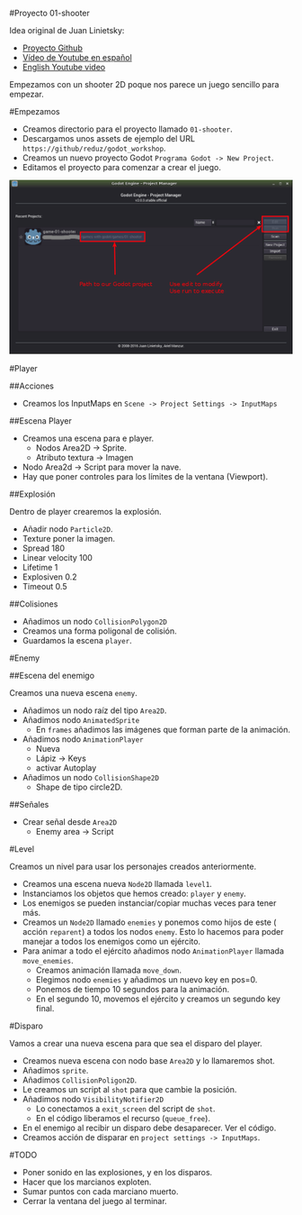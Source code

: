 

#Proyecto 01-shooter

Idea original de Juan Linietsky:
* [Proyecto Github](https://github.com/reduz/godot_workshop)
* [Vídeo de Youtube en español](https://www.youtube.com/watch?v=XEkePR_3BU8) 
* [English Youtube video](https://www.youtube.com/watch?v=9GPIeeJXBLc)

Empezamos con un shooter 2D poque nos parece un juego sencillo para empezar.


#Empezamos

* Creamos directorio para el proyecto llamado `01-shooter`.
* Descargamos unos assets de ejemplo del URL `https://github/reduz/godot_workshop`.
* Creamos un nuevo proyecto Godot `Programa Godot -> New Project`.
* Editamos el proyecto para comenzar a crear el juego.

![project-manager](./images/project-manager.png)

#Player

##Acciones

* Creamos los InputMaps en `Scene -> Project Settings -> InputMaps`

##Escena Player
* Creamos una escena para e player.
    * Nodos Area2D -> Sprite.
    * Atributo textura -> Imagen
* Nodo Area2d -> Script para mover la nave.
* Hay que poner controles para los límites de la ventana (Viewport).

##Explosión

Dentro de player crearemos la explosión.
* Añadir nodo `Particle2D`.
* Texture poner la imagen.
* Spread 180
* Linear velocity 100
* Lifetime 1
* Explosiven 0.2
* Timeout 0.5

##Colisiones

* Añadimos un nodo `CollisionPolygon2D`
* Creamos una forma poligonal de colisión.
* Guardamos la escena `player`.

#Enemy

##Escena del enemigo

Creamos una nueva escena `enemy`.
* Añadimos un nodo raíz del tipo `Area2D`.
* Añadimos nodo `AnimatedSprite`
    * En `frames` añadimos las imágenes que forman parte de la animación.
* Añadimos nodo `AnimationPlayer`
    * Nueva
    * Lápiz -> Keys
    * activar Autoplay
* Añadimos un nodo `CollisionShape2D`
    * Shape de tipo circle2D.

##Señales
* Crear señal desde `Area2D`
    * Enemy area -> Script

#Level

Creamos un nivel para usar los personajes creados anteriormente.

* Creamos una escena nueva `Node2D` llamada `level1`.
* Instanciamos los objetos que hemos creado: `player` y `enemy`.
* Los enemigos se pueden instanciar/copiar muchas veces para tener más.
* Creamos un `Node2D` llamado `enemies` y ponemos como hijos de este ( acción `reparent`)
a todos los nodos `enemy`. Esto lo hacemos para poder manejar a todos los
enemigos como un ejército.
* Para animar a todo el ejército añadimos nodo `AnimationPlayer` llamada `move_enemies`.
    * Creamos animación llamada `move_down`.
    * Elegimos nodo `enemies` y añadimos un nuevo key en pos=0.
    * Ponemos de tiempo 10 segundos para la animación.
    * En el segundo 10, movemos el ejército y creamos un segundo key final.

#Disparo

Vamos a crear una nueva escena para que sea el disparo del player.
* Creamos nueva escena con nodo base `Area2D` y lo llamaremos shot.
* Añadimos `sprite`.
* Añadimos `CollisionPoligon2D`.
* Le creamos un script al `shot` para que cambie la posición.
* Añadimos nodo `VisibilityNotifier2D`
    * Lo conectamos a  `exit_screen` del script de `shot`.
    * En el código liberamos el recurso (`queue_free`).
* En el enemigo al recibir un disparo debe desaparecer. Ver el código.
* Creamos acción de disparar en `project settings -> InputMaps`.

#TODO

* Poner sonido en las explosiones, y en los disparos.
* Hacer que los marcianos exploten.
* Sumar puntos con cada marciano muerto.
* Cerrar la ventana del juego al terminar.
